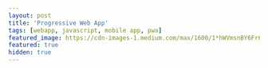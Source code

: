 ```yaml
---
layout: post
title: 'Progressive Web App'
tags: [webapp, javascript, mobile app, pwa]
featured_image: https://cdn-images-1.medium.com/max/1600/1*hWVmsnBY6Fr6OoNvIU5pmg.png
featured: true
hidden: true
---
```

